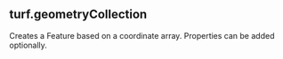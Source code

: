 ## turf.geometryCollection

Creates a Feature<GeometryCollection> based on a coordinate array. Properties can be added optionally.

